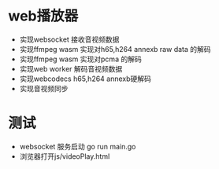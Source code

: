 # web播放器

- 实现websocket 接收音视频数据
- 实现ffmpeg wasm 实现对h65,h264 annexb raw data 的解码
- 实现ffmpeg wasm 实现对pcma 的解码
- 实现web worker 解码音视频数据
- 实现webcodecs h65,h264 annexb硬解码
- 实现音视频同步
# 测试
- websocket 服务启动
  go run main.go
- 浏览器打开js/videoPlay.html
